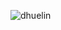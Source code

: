 <p><img align="left" src="https://github-readme-stats.vercel.app/api/top-langs?username=snoozebaumer&show_icons=true&locale=en&layout=compact" alt="dhuelin"/></p>
